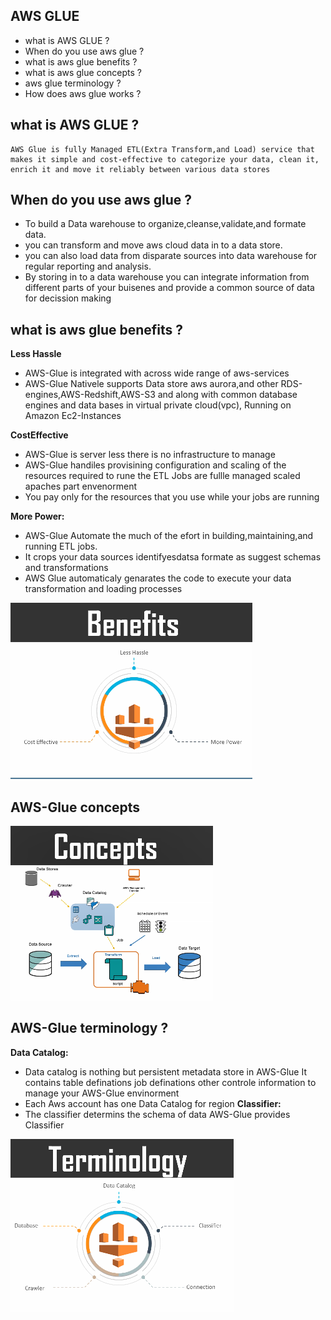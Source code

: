 ## AWS GLUE
- what is AWS GLUE ?
- When do you use aws glue  ?
- what is aws glue benefits ?
- what is aws glue concepts ?
- aws glue terminology ?
- How does aws glue works ?

## what is AWS GLUE ?
```
AWS Glue is fully Managed ETL(Extra Transform,and Load) service that makes it simple and cost-effective to categorize your data, clean it, enrich it and move it reliably between various data stores
```
## When do you use aws glue  ?

- To build a Data warehouse to organize,cleanse,validate,and formate data. 
- you can transform and move aws cloud data in to a data store.
- you can also load data from disparate sources into data warehouse for regular reporting and analysis.
- By storing in to a data warehouse you can integrate information from different parts of your buisenes and provide a common source of data for decission making 

## what is aws glue benefits ?

**Less Hassle**
- AWS-Glue is integrated with across wide range of aws-services 
- AWS-Glue Nativele supports Data store aws aurora,and other RDS-engines,AWS-Redshift,AWS-S3 and along with common database engines and data bases in virtual private cloud(vpc), Running on Amazon Ec2-Instances

**CostEffective**
- AWS-Glue is server less there is no infrastructure to manage
- AWS-Glue handiles provisining configuration and scaling of the resources required to rune the ETL Jobs are fullle managed scaled apaches part envenorment
- You pay only for the resources that you use while your jobs are running 

**More Power:**
- AWS-Glue Automate the much of the efort in building,maintaining,and running ETL jobs.
- It crops your data sources identifyesdatsa formate  as suggest schemas and transformations
- AWS Glue automaticaly genarates the code to execute your data transformation and loading processes

![](2022-08-17-11-09-49.png)


## AWS-Glue concepts
![](2022-08-17-11-45-00.png)

## AWS-Glue terminology ?
**Data Catalog:** 
- Data catalog is nothing but persistent metadata store in AWS-Glue It contains table definations job definations other controle information to manage your AWS-Glue envinorment
- Each Aws account has one Data Catalog for region 
**Classifier:** 
- The classifier determins the schema of data AWS-Glue provides Classifier


![](2022-08-17-11-46-19.png)
